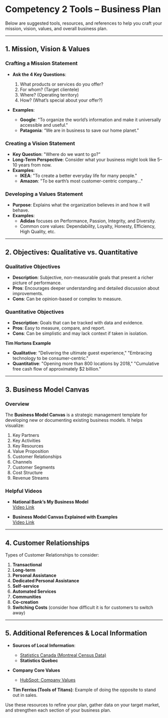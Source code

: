 # Competency 2 Tools – Business Plan

Below are suggested tools, resources, and references to help you craft your mission, vision, values, and overall business plan.

---

## 1. Mission, Vision & Values

### Crafting a Mission Statement

- **Ask the 4 Key Questions**:  
  1. What products or services do you offer?  
  2. For whom? (Target clientele)  
  3. Where? (Operating territory)  
  4. How? (What’s special about your offer?)  

- **Examples**:  
  - **Google**: "To organize the world’s information and make it universally accessible and useful."  
  - **Patagonia**: “We are in business to save our home planet.”

### Creating a Vision Statement

- **Key Question**: "Where do we want to go?"  
- **Long-Term Perspective**: Consider what your business might look like 5–10 years from now.  
- **Examples**:  
  - **IKEA**: "To create a better everyday life for many people."  
  - **Amazon**: "To be earth’s most customer-centric company..."

### Developing a Values Statement

- **Purpose**: Explains what the organization believes in and how it will behave.  
- **Examples**:  
  - **Adidas** focuses on Performance, Passion, Integrity, and Diversity.  
  - Common core values: Dependability, Loyalty, Honesty, Efficiency, High Quality, etc.

---

## 2. Objectives: Qualitative vs. Quantitative

### Qualitative Objectives
- **Description**: Subjective, non-measurable goals that present a richer picture of performance.  
- **Pros**: Encourages deeper understanding and detailed discussion about improvements.  
- **Cons**: Can be opinion-based or complex to measure.

### Quantitative Objectives
- **Description**: Goals that can be tracked with data and evidence.  
- **Pros**: Easy to measure, compare, and report.  
- **Cons**: Can be simplistic and may lack context if taken in isolation.

**Tim Hortons Example**  
- **Qualitative**: "Delivering the ultimate guest experience," "Embracing technology to be consumer-centric."  
- **Quantitative**: "Opening more than 800 locations by 2018," "Cumulative free cash flow of approximately $2 billion."

---

## 3. Business Model Canvas

### Overview

The **Business Model Canvas** is a strategic management template for developing new or documenting existing business models. It helps visualize:
1. Key Partners  
2. Key Activities  
3. Key Resources  
4. Value Proposition  
5. Customer Relationships  
6. Channels  
7. Customer Segments  
8. Cost Structure  
9. Revenue Streams  

### Helpful Videos

- **National Bank’s My Business Model**  
  [Video Link](https://www.youtube.com/watch?v=CdtGgbm6tqw)

- **Business Model Canvas Explained with Examples**  
  [Video Link](https://www.youtube.com/watch?v=CakUeC1sCSs)

---

## 4. Customer Relationships

Types of Customer Relationships to consider:
1. **Transactional**  
2. **Long-term**  
3. **Personal Assistance**  
4. **Dedicated Personal Assistance**  
5. **Self-service**  
6. **Automated Services**  
7. **Communities**  
8. **Co-creation**  
9. **Switching Costs** (consider how difficult it is for customers to switch away)

---

## 5. Additional References & Local Information

- **Sources of Local Information**:  
  - [Statistics Canada (Montreal Census Data)](https://www12.statcan.gc.ca/census-recensement/2016/dp-pd/prof/details/page.cfm?Lang=E&Geo1=CMACA&Code1=462&Geo2=PR&Code2=01&Data=Count&SearchText=Montreal&SearchType=Begins&SearchPR=01&TABID=1&B1=All)  
  - **Statistics Quebec**  

- **Company Core Values**  
  - [HubSpot: Company Values](https://blog.hubspot.com/marketing/company-values)

- **Tim Ferriss (Tools of Titans)**: Example of doing the opposite to stand out in sales.

Use these resources to refine your plan, gather data on your target market, and strengthen each section of your business plan.


